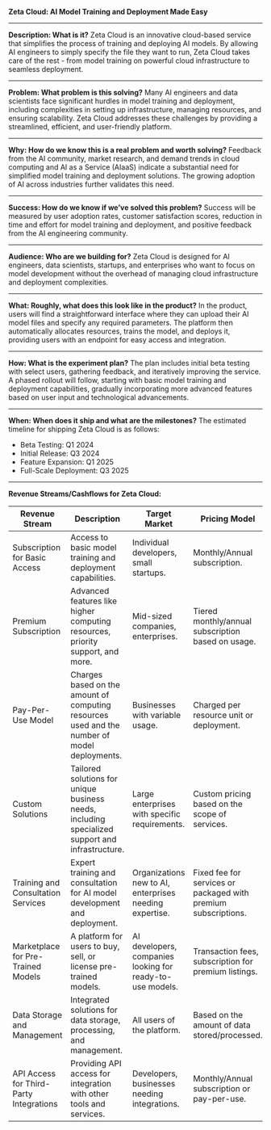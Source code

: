 **Zeta Cloud: AI Model Training and Deployment Made Easy**

---

**Description: What is it?**
Zeta Cloud is an innovative cloud-based service that simplifies the process of training and deploying AI models. By allowing AI engineers to simply specify the file they want to run, Zeta Cloud takes care of the rest - from model training on powerful cloud infrastructure to seamless deployment.

---

**Problem: What problem is this solving?**
Many AI engineers and data scientists face significant hurdles in model training and deployment, including complexities in setting up infrastructure, managing resources, and ensuring scalability. Zeta Cloud addresses these challenges by providing a streamlined, efficient, and user-friendly platform.

---

**Why: How do we know this is a real problem and worth solving?**
Feedback from the AI community, market research, and demand trends in cloud computing and AI as a Service (AIaaS) indicate a substantial need for simplified model training and deployment solutions. The growing adoption of AI across industries further validates this need.

---

**Success: How do we know if we’ve solved this problem?**
Success will be measured by user adoption rates, customer satisfaction scores, reduction in time and effort for model training and deployment, and positive feedback from the AI engineering community.

---

**Audience: Who are we building for?**
Zeta Cloud is designed for AI engineers, data scientists, startups, and enterprises who want to focus on model development without the overhead of managing cloud infrastructure and deployment complexities.

---

**What: Roughly, what does this look like in the product?**
In the product, users will find a straightforward interface where they can upload their AI model files and specify any required parameters. The platform then automatically allocates resources, trains the model, and deploys it, providing users with an endpoint for easy access and integration.

---

**How: What is the experiment plan?**
The plan includes initial beta testing with select users, gathering feedback, and iteratively improving the service. A phased rollout will follow, starting with basic model training and deployment capabilities, gradually incorporating more advanced features based on user input and technological advancements.

---

**When: When does it ship and what are the milestones?**
The estimated timeline for shipping Zeta Cloud is as follows:
- Beta Testing: Q1 2024
- Initial Release: Q3 2024
- Feature Expansion: Q1 2025
- Full-Scale Deployment: Q3 2025

---

**Revenue Streams/Cashflows for Zeta Cloud:**

| Revenue Stream | Description | Target Market | Pricing Model |
|----------------|-------------|---------------|---------------|
| Subscription for Basic Access | Access to basic model training and deployment capabilities. | Individual developers, small startups. | Monthly/Annual subscription. |
| Premium Subscription | Advanced features like higher computing resources, priority support, and more. | Mid-sized companies, enterprises. | Tiered monthly/annual subscription based on usage. |
| Pay-Per-Use Model | Charges based on the amount of computing resources used and the number of model deployments. | Businesses with variable usage. | Charged per resource unit or deployment. |
| Custom Solutions | Tailored solutions for unique business needs, including specialized support and infrastructure. | Large enterprises with specific requirements. | Custom pricing based on the scope of services. |
| Training and Consultation Services | Expert training and consultation for AI model development and deployment. | Organizations new to AI, enterprises needing expertise. | Fixed fee for services or packaged with premium subscriptions. |
| Marketplace for Pre-Trained Models | A platform for users to buy, sell, or license pre-trained models. | AI developers, companies looking for ready-to-use models. | Transaction fees, subscription for premium listings. |
| Data Storage and Management | Integrated solutions for data storage, processing, and management. | All users of the platform. | Based on the amount of data stored/processed. |
| API Access for Third-Party Integrations | Providing API access for integration with other tools and services. | Developers, businesses needing integrations. | Monthly/Annual subscription or pay-per-use. |


